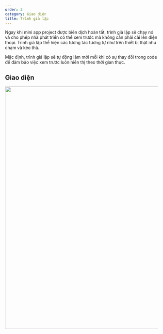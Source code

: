 ```yaml
---
order: 3
category: Giao diện
title: Trình giả lập
---
```


Ngay khi mini app project được biên dịch hoàn tất, trình giả lập sẽ chạy nó và cho phép nhà phát triển có thể xem trước mà không cần phải cài lên điện thoại. Trình giả lập thể hiện các tương tác tương tự như trên thiết bị thật như chạm và kéo thả.

Mặc định, trình giả lập sẽ tự động làm mới mỗi khi có sự thay đổi trong code để đảm bảo việc xem trước luôn hiển thị theo thời gian thực.

## Giao diện

<img src="https://salt.tikicdn.com/ts/social/1e/70/91/6403dff860ae55afc4f79510b0f677f7.jpg" width="800px" />

